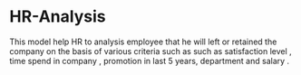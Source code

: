# HR-Analysis
This model help HR to analysis employee that he will left or retained the company on the basis of various criteria such as 
such as satisfaction level , time spend in company , promotion in last 5 years, department and salary .
